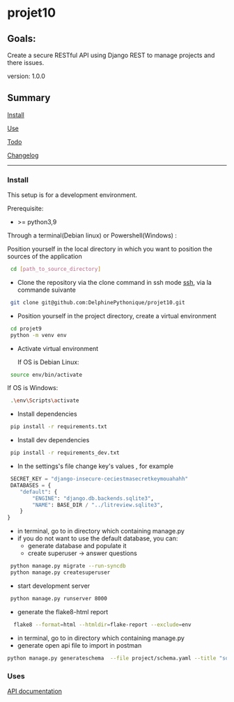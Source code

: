 # projet10
## Goals: 
Create a secure RESTful API using Django REST to manage projects and there issues.

version: 1.0.0

## Summary

[Install](#install)

[Use](#use)

[Todo](TODO.md)

[Changelog](CHANGELOG.md)

------------
### <a name="install"></a>Install

This setup is for a development environment.

Prerequisite:

- \>= python3,9

Through a terminal(Debian linux) or Powershell(Windows) : 

Position yourself in the local directory in which you want to position the sources of the application
``` bash
 cd [path_to_source_directory]
```
-  Clone the repository via the clone command in ssh mode
[ssh](https://docs.github.com/en/authentication/connecting-to-github-with-ssh), via la commande suivante

``` bash
 git clone git@github.com:DelphinePythonique/projet10.git
```

- Position yourself in the project directory, create a virtual environment

``` bash
 cd projet9
 python -m venv env
```
- Activate virtual environment

   If OS is Debian Linux: 
``` bash
 source env/bin/activate
```
   If OS is Windows:
``` bash
 .\env\Scripts\activate
```
- Install dependencies
``` bash
 pip install -r requirements.txt
```
- Install dev dependencies
``` bash
 pip install -r requirements_dev.txt
```

- In the settings's file change key's values , for example
``` python
 SECRET_KEY = "django-insecure-ceciestmasecretkeymouahahh"
 DATABASES = {
    "default": {
        "ENGINE": "django.db.backends.sqlite3",
        "NAME": BASE_DIR / "../litreview.sqlite3",
    }
}
```
- in terminal, go to in directory which containing manage.py
- if you do not want to use the default database, you can: 
  - generate database and populate it
  - create superuser -> answer questions
``` bash
 python manage.py migrate --run-syncdb
 python manage.py createsuperuser 
```
- start development server 
``` bash
 python manage.py runserver 8000 
```
- generate the flake8-html report
``` bash
  flake8 --format=html --htmldir=flake-report --exclude=env
```
- in terminal, go to in directory which containing manage.py
- generate open api file to import in postman
``` bash
python manage.py generateschema  --file project/schema.yaml --title "softdesk Api"

```

### <a name="use"></a>Uses

[API documentation](https://documenter.getpostman.com/view/11542998/Uze1xjyg)